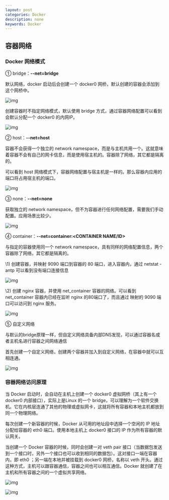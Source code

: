 ```yaml
---
layout: post
categories: Docker
description: none
keywords: Docker
---
```


## 容器网络

### Docker 网络模式

① bridge：**--net=bridge**

默认网络，docker 启动后会创建一个 docker0 网桥，默认创建的容器会添加到这个网桥中。

![img](https://img2018.cnblogs.com/blog/856154/201910/856154-20191006221018676-1826142752.png)

创建容器时不指定网络模式，默认使用 bridge 方式，通过容器网络配置可以看到会默认分配一个 docker0 的内网IP。

![img](https://img2018.cnblogs.com/blog/856154/201910/856154-20191006221712371-558945729.png)

② host：**--net=host**

容器不会获得一个独立的 network namespace，而是与主机共用一个。这就意味着容器不会有自己的网卡信息，而是使用宿主机的。容器除了网络，其它都是隔离的。

可以看到 host 网络模式下，容器网络配置与宿主机是一样的。那么容器内应用的端口将占用宿主机的端口。

![img](https://img2018.cnblogs.com/blog/856154/201910/856154-20191006222034377-323969518.png)

③ none：**--net=none**

获取独立的 network namespace，但不为容器进行任何网络配置，需要我们手动配置。应用场景比较少。

![img](https://img2018.cnblogs.com/blog/856154/201910/856154-20191006222522643-1364582786.png)

④ container：**--net=container:<CONTAINER NAME/ID>**

与指定的容器使用同一个 network namespace，具有同样的网络配置信息，两个容器除了网络，其它都是隔离的。

\1) 创建容器，并映射 9090 端口到容器的 80 端口，进入容器内，通过 netstat -antp 可以看到没有端口连接信息

![img](https://img2018.cnblogs.com/blog/856154/201910/856154-20191006223802000-1773597709.png)

\2) 创建 nginx 容器，并使用 net_container 容器的网络。可以看到 net_container 容器内已经在监听 nginx 的80端口了，而且通过 映射的 9090 端口可以访问到 nginx 服务。

![img](https://img2018.cnblogs.com/blog/856154/201910/856154-20191006224235577-1982026757.png)

⑤ 自定义网络

与默认的bridge原理一样，但自定义网络具备内部DNS发现，可以通过容器名或者主机名进行容器之间网络通信

首先创建一个自定义网络，创建两个容器并加入到自定义网络，在容器中就可以互相连通。

![img](https://img2018.cnblogs.com/blog/856154/201910/856154-20191007123036413-300458064.png)



### 容器网络访问原理

当 Docker 启动时，会自动在主机上创建一个 docker0 虚拟网桥（其上有一个 docker0 内部接口），实际上是Linux 的一个 bridge，可以理解为一个软件交换机。它在内核层连通了其他的物理或虚拟网卡，这就将所有容器和本地主机都放到同一个物理网络。

每次创建一个新容器的时候，Docker 从可用的地址段中选择一个空闲的 IP 地址分配给容器的 eth0 端口。使用本地主机上 docker0 接口的 IP 作为所有容器的默认网关。

当创建一个 Docker 容器的时候，同时会创建一对 veth pair 接口（当数据包发送到一个接口时，另外一个接口也可以收到相同的数据包）。这对接口一端在容器内，即 eth0 ；另一端在本地并被挂载到 docker0 网桥，名称以 veth 开头。通过这种方式，主机可以跟容器通信，容器之间也可以相互通信。Docker 就创建了在主机和所有容器之间的一个虚拟共享网络。

![img](https://img2018.cnblogs.com/blog/856154/201910/856154-20191007124456783-38819526.png)

![img](https://img2018.cnblogs.com/blog/856154/201910/856154-20191007125216709-1729870172.png)

